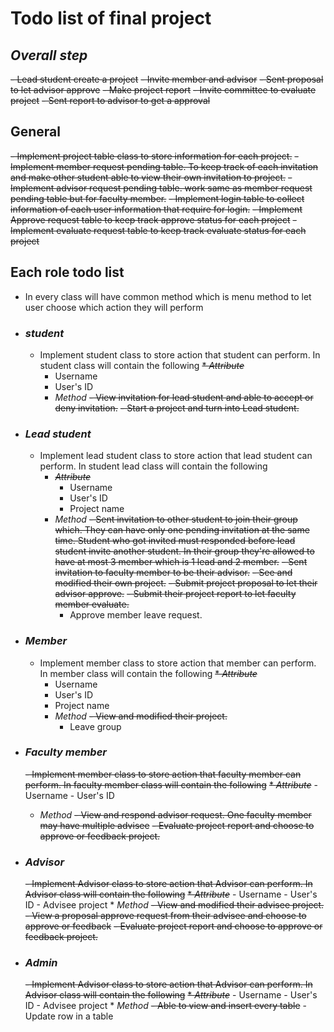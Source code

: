 # **Todo list of final project**

## ***Overall step***
  ~~- Lead student create a project~~
  ~~- Invite member and advisor~~
  ~~- Sent proposal to let advisor approve~~
  ~~- Make project report~~
  ~~- Invite committee to evaluate project~~
  ~~- Sent report to advisor to get a approval~~

## **General** 
  ~~- Implement project table class to store information for each project.~~
  ~~- Implement member request pending table. To keep track of each invitation and make other student able to view their own invitation to project.~~
  ~~- Implement advisor request pending table. work same as member request pending table but for faculty member.~~
  ~~- Implement login table to collect information of each user information that require for login.~~
  ~~- Implement Approve request table to keep track approve status for each project~~
  ~~- Implement evaluate request table to keep track evaluate status for each project~~


## **Each role todo list**

  - In every class will have common method which is menu method to let user choose which action they will perform
  
  - ### ***student***
    - Implement student class to store action that student can perform. In student class will contain the following
      ~~* *Attribute*~~
        - Username
        - User's ID
      * *Method*
        ~~- View invitation for lead student and able to accept or deny invitation.~~
        ~~- Start a project and turn into Lead student.~~

  - ### ***Lead student***
    - Implement lead student class to store action that lead student can perform. In student lead class will contain the following
      * *~~Attribute~~*
        - Username
        - User's ID
        - Project name
      * *Method*
        ~~- Sent invitation to other student to join their group which. They can have only one pending invitation at the same time. Student who got invited must responded before lead student invite another student. In their group they're allowed to have at most 3 member which is 1 lead and 2 member.~~
        ~~- Sent invitation to faculty member to be their advisor.~~
        ~~- See and modified their own project.~~
        ~~- Submit project proposal to let their advisor approve.~~
        ~~- Submit their project report to let faculty member evaluate.~~
        - Approve member leave request.

  - ### ***Member***
    - Implement member class to store action that member can perform. In member class will contain the following
      ~~* *Attribute*~~
        - Username
        - User's ID
        - Project name
      * *Method*
        ~~- View and modified their project.~~
        - Leave group

  - ### ***Faculty member***
    ~~- Implement member class to store action that faculty member can perform. In faculty member class will contain the following~~
      ~~* *Attribute*~~
        - Username
        - User's ID
      * *Method*
        ~~- View and respond advisor request. One faculty member may have multiple advisee~~
        ~~- Evaluate project report and choose to approve or feedback project.~~
        
  - ### ***Advisor***
    ~~- Implement Advisor class to store action that Advisor can perform. In Advisor class will contain the following~~
        ~~* *Attribute*~~
          - Username
          - User's ID
          - Advisee project
        * *Method*
          ~~- View and modified their advisee project.~~
          ~~- View a proposal approve request from their advisee and choose to approve or feedback~~
          ~~- Evaluate project report and choose to approve or feedback project.~~

  - ### ***Admin***
    ~~- Implement Advisor class to store action that Advisor can perform. In Advisor class will contain the following~~
        ~~* *Attribute*~~
          - Username
          - User's ID
          - Advisee project
        * *Method*
          ~~- Able to view and insert every table~~
          - Update row in a table 